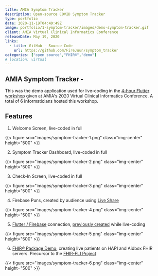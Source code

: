 ```yaml
---
title: AMIA Symptom Tracker
description: Open-source COVID Symptom Tracker
type: portfolio
date: 2020-11-19T04:49:49Z
image: portfolio/1-symptom-tracker/images/demo-symptom-tracker.gif
client: AMIA Virtual Clinical Informatics Conference
releaseDate: May 19, 2020
links: 
  - title: GitHub - Source Code
    url: https://github.com/FireJuun/symptom_tracker
categories: ["open source","FHIR®","demo"]
# location: virtual
---
```

## AMIA Symptom Tracker -

This was the demo application used for live-coding in the [4-hour Flutter workshop] given at AMIA's 2020 Virtual Clinical Informatics Conference. A total of 6 informaticians hosted this workshop.

## Features

1. Welcome Screen, live-coded in full

{{< figure src="images/symptom-tracker-1.png" class="img-center" height="500" >}}

2. Symptom Tracker Dashboard, live-coded in full

{{< figure src="images/symptom-tracker-2.png" class="img-center" height="500" >}}

3. Check-In Screen, live-coded in full

{{< figure src="images/symptom-tracker-3.png" class="img-center" height="500" >}}

4. Firebase Puns, created by audience using [Live Share]

{{< figure src="images/symptom-tracker-4.png" class="img-center" height="500" >}}

5. [Flutter / Firebase] connection, [previously created] while live-coding

{{< figure src="images/symptom-tracker-5.png" class="img-center" height="500" >}}

6. [FHIR® Package Demo], creating live patients on HAPI and Aidbox FHIR servers. Precursor to the [FHIR-FLI Project]

{{< figure src="images/symptom-tracker-6.png" class="img-center" height="500" >}}

[4-hour Flutter workshop]: https://cic2020.zerista.com/event/member/682622
[Live Share]: https://code.visualstudio.com/blogs/2017/11/15/live-share
[Flutter / Firebase]: https://firebase.flutter.dev/docs/overview
[previously created]: https://bit.ly/ai_health_videos
[FHIR® Package Demo]: https://pub.dev/packages/fhir
[FHIR-FLI Project]: https://www.fhirfli.dev/
